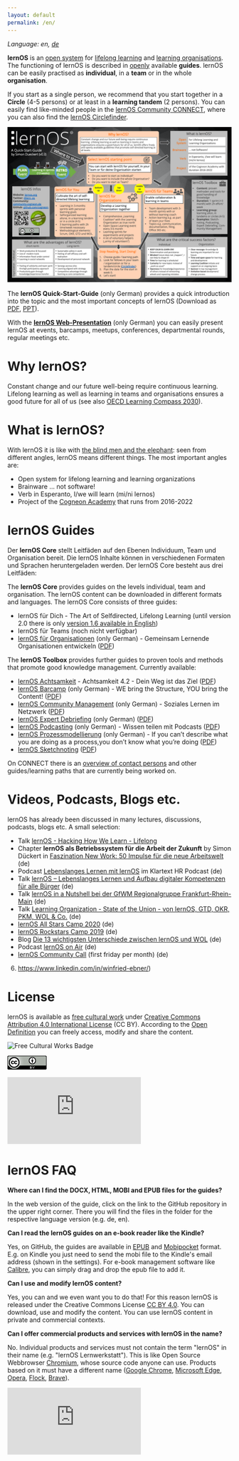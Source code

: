 ```yaml
---
layout: default
permalink: /en/
---
```

*Language: en, [de](/lernos/)*

**lernOS** is an [open system](https://en.wikipedia.org/wiki/Open_system_(systems_theory)) for [lifelong learning](https://en.wikipedia.org/wiki/Lifelong_learning) and [learning organisations](https://en.wikipedia.org/wiki/Learning_organization). The functioning of lernOS is described in [openly](https://opendefinition.org/od/2.1/de/) available **guides**. lernOS can be easily practised as **individual**, in a **team** or in the whole **organisation**.

If you start as a single person, we recommend that you start together in a **Circle** (4-5 persons) or at least in a **learning tandem** (2 persons). You can easily find like-minded people in the [lernOS Community CONNECT](https://community.cogneon.de), where you can also find the [lernOS Circlefinder](https://community.cogneon.de/c/lernos/lernos-circlefinder/).

![lernOS Quick-Start-Guide (Version 0.3)](./images/lernOS-Quick-Start-Guide-en-v03.png)

The **lernOS Quick-Start-Guide** (only German) provides a quick introduction into the topic and the most important concepts of lernOS (Download as [PDF](./downloads/lernOS-Quick-Start-Guide-en-v03.pdf), [PPT](./downloads/lernOS-Quick-Start-Guide-en-v03.pptx)).

With the **[lernOS Web-Presentation](https://cogneon.github.io/lernos/presentation/en/)** (only German) you can easily present lernOS at events, barcamps, meetups, conferences, departmental rounds, regular meetings etc.

# Why lernOS?
Constant change and our future well-being require continuous learning. Lifelong learning as well as learning in teams and organisations ensures a good future for all of us (see also [OECD Learning Compass 2030](https://www.oecd.org/education/2030-project/teaching-and-learning/learning/)).

# What is lernOS?

With lernOS it is like with [the blind men and the elephant](https://en.wikipedia.org/wiki/Blind_men_and_an_elephant): seen from different angles, lernOS means different things. The most important angles are:

* Open system for lifelong learning and learning organizations
* Brainware ... not software!
* Verb in Esperanto, I/we will learn (mi/ni lernos)
* Project of the [Cogneon Academy](https://lernos.org) that runs from 2016-2022

# lernOS Guides
Der **lernOS Core** stellt Leitfäden auf den Ebenen Individuum, Team und Organisation bereit. Die lernOS Inhalte können in verschiedenen Formaten und Sprachen heruntergeladen werden. Der lernOS Core besteht aus drei Leitfäden:

The **lernOS Core** provides guides on the levels individual, team and organisation. The lernOS content can be downloaded in different formats and languages. The lernOS Core consists of three guides:

* lernOS für Dich - The Art of Selfdirected, Lifelong Learning (until version 2.0 there is only [version 1.6 available in English](https://github.com/cogneon/lernos-for-you/releases/tag/1.6))
* lernOS für Teams (noch nicht verfügbar)
* [lernOS für Organisationen](https://cogneon.github.io/lernos-for-organizations/de/) (only German) - Gemeinsam Lernende Organisationen entwickeln ([PDF](https://raw.githubusercontent.com/cogneon/lernos-for-organizations/master/de/lernOS-Guide-for-Organizations-de.pdf))

The **lernOS Toolbox** provides further guides to proven tools and methods that promote good knowledge management. Currently available:

* [lernOS Achtsamkeit](https://cogneon.github.io/lernos-achtsamkeit/de/) - Achtsamkeit 4.2 - Dein Weg ist das Ziel ([PDF](https://github.com/cogneon/lernos-achtsamkeit/blob/master/de/lernOS-Achtsamkeit42.pdf))
* [lernOS Barcamp](https://cogneon.github.io/lernos-barcamp/de/) (only German) - WE bring the Structure, YOU bring the Content! ([PDF](https://raw.githubusercontent.com/cogneon/lernos-barcamp/master/de/lernOS-Barcamp-Guide-de.pdf))
* [lernOS Community Management](https://cogneon.github.io/lernos-cmgmt/de/) (only German) - Soziales Lernen im Netzwerk ([PDF](https://raw.githubusercontent.com/cogneon/lernos-cmgmt/master/de/lernOS-Community-Management-Guide-de.pdf))
* [lernOS Expert Debriefing](https://cogneon.github.io/lernos-expert-debriefing/de/) (only German) ([PDF](https://raw.githubusercontent.com/cogneon/lernos-expert-debriefing/master/de/lernOS-expert-debriefing-Guide-de.pdf))
* [lernOS Podcasting](https://cogneon.github.io/lernos-podcasting/de/) (only German) - Wissen teilen mit Podcasts ([PDF](https://raw.githubusercontent.com/cogneon/lernos-podcasting/master/de/lernOS-Podcasting-Guide-de.pdf))
* [lernOS Prozessmodellierung](https://github.com/cogneon/lernos-cmgmt) (only German) - If you can’t describe what you are doing as a process,you don’t know what you’re doing ([PDF](https://github.com/cogneon/lernos-prozessmodellierung/releases/download/1.0/lernOS-Prozessmodellierung-de.pdf))
* [lernOS Sketchnoting](https://cogneon.github.io/lernos-sketchnoting/en/) ([PDF](https://raw.githubusercontent.com/cogneon/lernos-sketchnoting/master/en/lernOS-Sketchnoting-Guide-en.pdf))

On CONNECT there is an [overview of contact persons](https://community.cogneon.de/t/lernos-ansprechpartner/1845) and other guides/learning paths that are currently being worked on.

# Videos, Podcasts, Blogs etc.

lernOS has already been discussed in many lectures, discussions, podcasts, blogs etc. A small selection:

* Talk [lernOS - Hacking How We Learn - Lifelong](https://www.youtube.com/watch?v=7atMXYyzkBc&t=16s)
* Chapter **lernOS als Betriebssystem für die Arbeit der Zukunft** by Simon Dückert in [Faszination New Work: 50 Impulse für die neue Arbeitswelt](https://amzn.to/3issdMx) (de)
* Podcast [Lebenslanges Lernen mit lernOS](https://fyyd.de/episode/5173375) im Klartext HR Podcast (de)
* Talk [lernOS – Lebenslanges Lernen und Aufbau digitaler Kompetenzen für alle Bürger](https://www.youtube.com/watch?v=Wfe7HsqvqrQ) (de)
* Talk [lernOS in a Nutshell bei der GfWM Regionalgruppe Frankfurt-Rhein-Main](https://www.youtube.com/watch?v=F5-f61GvXE4) (de)
* Talk [Learning Organization - State of the Union - von lernOS, GTD, OKR, PKM, WOL & Co.](https://www.youtube.com/watch?v=H3O3eAY7XrI) (de)
* [lernOS All Stars Camp 2020](https://wiki.cogneon.de/loscamp20) (de)
* [lernOS Rockstars Camp 2019](https://community.cogneon.de/t/1-lernos-rockstars-camp/) (de)
* Blog [Die 13 wichtigsten Unterschiede zwischen lernOS und WOL](https://cogneon.de/2019/07/13/di3-13-wichtigsten-unterschiede-zwischen-lernos-und-wol/) (de)
* Podcast [lernOS on Air](https://cogneon.de/loa) (de)
* [lernOS Community Call](https://www.youtube.com/watch?v=-YKT2dD_C10&list=PLsDEDkLIwmRytb196veslnu2JiK9_dTqy) (first friday per month) (de)

6. https://www.linkedin.com/in/winfried-ebner/)

# License
lernOS is available as [free cultural work](https://creativecommons.org/share-your-work/public-domain/freeworks/) under [Creative Commons Attribution 4.0 International License](https://creativecommons.org/licenses/by/4.0/) (CC BY). According to the [Open Definition](https://opendefinition.org/od/2.1/de/) you can freely access, modify and share the content.

![Free Cultural Works Badge](https://upload.wikimedia.org/wikipedia/commons/thumb/b/b7/Approved-for-free-cultural-works.svg/240px-Approved-for-free-cultural-works.svg.png)

![](images/cc-by.png)

![](https://analytics.cogneon.de/piwik.php?idsite=3&amp;rec=1)

# lernOS FAQ
**Where can I find the DOCX, HTML, MOBI and EPUB files for the guides?**

In the web version of the guide, click on the link to the GitHub repository in the upper right corner. There you will find the files in the folder for the respective language version (e.g. de, en).

**Can I read the lernOS guides on an e-book reader like the Kindle?**

Yes, on GitHub, the guides are available in [EPUB](https://de.wikipedia.org/wiki/EPUB) and [Mobipocket](https://de.wikipedia.org/wiki/Mobipocket) format. E.g. on Kindle you just need to send the mobi file to the Kindle's email address (shown in the settings). For e-book management software like [Calibre](https://calibre-ebook.com/), you can simply drag and drop the epub file to add it.

**Can I use and modify lernOS content?**

Yes, you can and we even want you to do that! For this reason lernOS is released under the Creative Commons License [CC BY 4.0](https://creativecommons.org/licenses/by/4.0/). You can download, use and modify the content. You can use lernOS content in private and commercial contexts.

**Can I offer commercial products and services with lernOS in the name?**

No. Individual products and services must not contain the term "lernOS" in their name (e.g. "lernOS Lernwerkstatt"). This is like Open Source Webbrowser [Chromium](https://www.chromium.org/Home), whose source code anyone can use. Products based on it must have a different name ([Google Chrome](https://de.wikipedia.org/wiki/Google_Chrome), [Microsoft Edge](https://de.wikipedia.org/wiki/Microsoft_Edge), [Opera](https://de.wikipedia.org/wiki/Opera_(Browser)), [Flock](https://de.wikipedia.org/wiki/Flock_(Browser)), [Brave](https://de.wikipedia.org/wiki/Brave_(Browser))).

![](https://analytics.cogneon.de/piwik.php?idsite=3&amp;rec=1)
